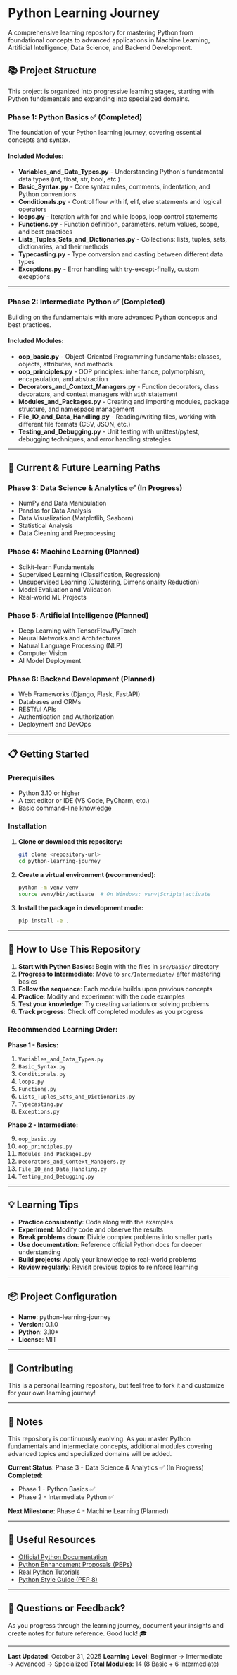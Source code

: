 # Python Learning Journey

A comprehensive learning repository for mastering Python from foundational concepts to advanced applications in Machine Learning, Artificial Intelligence, Data Science, and Backend Development.

## 📚 Project Structure

This project is organized into progressive learning stages, starting with Python fundamentals and expanding into specialized domains.

### Phase 1: Python Basics ✅ (Completed)

The foundation of your Python learning journey, covering essential concepts and syntax.

#### Included Modules:

- **Variables_and_Data_Types.py** - Understanding Python's fundamental data types (int, float, str, bool, etc.)
- **Basic_Syntax.py** - Core syntax rules, comments, indentation, and Python conventions
- **Conditionals.py** - Control flow with if, elif, else statements and logical operators
- **loops.py** - Iteration with for and while loops, loop control statements
- **Functions.py** - Function definition, parameters, return values, scope, and best practices
- **Lists_Tuples_Sets_and_Dictionaries.py** - Collections: lists, tuples, sets, dictionaries, and their methods
- **Typecasting.py** - Type conversion and casting between different data types
- **Exceptions.py** - Error handling with try-except-finally, custom exceptions

---

### Phase 2: Intermediate Python ✅ (Completed)

Building on the fundamentals with more advanced Python concepts and best practices.

#### Included Modules:

- **oop_basic.py** - Object-Oriented Programming fundamentals: classes, objects, attributes, and methods
- **oop_principles.py** - OOP principles: inheritance, polymorphism, encapsulation, and abstraction
- **Decorators_and_Context_Managers.py** - Function decorators, class decorators, and context managers with `with` statement
- **Modules_and_Packages.py** - Creating and importing modules, package structure, and namespace management
- **File_IO_and_Data_Handling.py** - Reading/writing files, working with different file formats (CSV, JSON, etc.)
- **Testing_and_Debugging.py** - Unit testing with unittest/pytest, debugging techniques, and error handling strategies

---

## 🚀 Current & Future Learning Paths

### Phase 3: Data Science & Analytics ✅ (In Progress)
- NumPy and Data Manipulation
- Pandas for Data Analysis
- Data Visualization (Matplotlib, Seaborn)
- Statistical Analysis
- Data Cleaning and Preprocessing

### Phase 4: Machine Learning (Planned)
- Scikit-learn Fundamentals
- Supervised Learning (Classification, Regression)
- Unsupervised Learning (Clustering, Dimensionality Reduction)
- Model Evaluation and Validation
- Real-world ML Projects

### Phase 5: Artificial Intelligence (Planned)
- Deep Learning with TensorFlow/PyTorch
- Neural Networks and Architectures
- Natural Language Processing (NLP)
- Computer Vision
- AI Model Deployment

### Phase 6: Backend Development (Planned)
- Web Frameworks (Django, Flask, FastAPI)
- Databases and ORMs
- RESTful APIs
- Authentication and Authorization
- Deployment and DevOps

---

## 📋 Getting Started

### Prerequisites
- Python 3.10 or higher
- A text editor or IDE (VS Code, PyCharm, etc.)
- Basic command-line knowledge

### Installation

1. **Clone or download this repository:**
   ```bash
   git clone <repository-url>
   cd python-learning-journey
   ```

2. **Create a virtual environment (recommended):**
   ```bash
   python -m venv venv
   source venv/bin/activate  # On Windows: venv\Scripts\activate
   ```

3. **Install the package in development mode:**
   ```bash
   pip install -e .
   ```

---

## 🎯 How to Use This Repository

1. **Start with Python Basics**: Begin with the files in `src/Basic/` directory
2. **Progress to Intermediate**: Move to `src/Intermediate/` after mastering basics
3. **Follow the sequence**: Each module builds upon previous concepts
4. **Practice**: Modify and experiment with the code examples
5. **Test your knowledge**: Try creating variations or solving problems
6. **Track progress**: Check off completed modules as you progress

### Recommended Learning Order:

**Phase 1 - Basics:**

1. `Variables_and_Data_Types.py`
2. `Basic_Syntax.py`
3. `Conditionals.py`
4. `loops.py`
5. `Functions.py`
6. `Lists_Tuples_Sets_and_Dictionaries.py`
7. `Typecasting.py`
8. `Exceptions.py`

**Phase 2 - Intermediate:**

9. `oop_basic.py`
10. `oop_principles.py`
11. `Modules_and_Packages.py`
12. `Decorators_and_Context_Managers.py`
13. `File_IO_and_Data_Handling.py`
14. `Testing_and_Debugging.py`

---

## 💡 Learning Tips

- **Practice consistently**: Code along with the examples
- **Experiment**: Modify code and observe the results
- **Break problems down**: Divide complex problems into smaller parts
- **Use documentation**: Reference official Python docs for deeper understanding
- **Build projects**: Apply your knowledge to real-world problems
- **Review regularly**: Revisit previous topics to reinforce learning

---

## 📦 Project Configuration

- **Name**: python-learning-journey
- **Version**: 0.1.0
- **Python**: 3.10+
- **License**: MIT 

---

## 🤝 Contributing

This is a personal learning repository, but feel free to fork it and customize for your own learning journey!

---

## 📝 Notes

This repository is continuously evolving. As you master Python fundamentals and intermediate concepts, additional modules covering advanced topics and specialized domains will be added.

**Current Status**: Phase 3 - Data Science & Analytics ✅ (In Progress)
**Completed**: 
- Phase 1 - Python Basics ✅
- Phase 2 - Intermediate Python ✅

**Next Milestone**: Phase 4 - Machine Learning (Planned)

---

## 🔗 Useful Resources

- [Official Python Documentation](https://docs.python.org/3/)
- [Python Enhancement Proposals (PEPs)](https://www.python.org/dev/peps/)
- [Real Python Tutorials](https://realpython.com/)
- [Python Style Guide (PEP 8)](https://pep8.org/)

---

## 📧 Questions or Feedback?

As you progress through the learning journey, document your insights and create notes for future reference. Good luck! 🎓

---

**Last Updated**: October 31, 2025
**Learning Level**: Beginner → Intermediate → Advanced → Specialized
**Total Modules**: 14 (8 Basic + 6 Intermediate)
